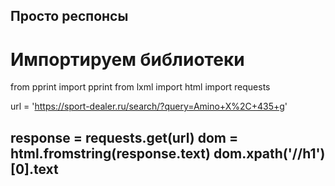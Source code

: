 Просто респонсы 
--------------------------------------------
# Импортируем библиотеки
from pprint import  pprint
from lxml import html
import requests

url = 'https://sport-dealer.ru/search/?query=Amino+X%2C+435+g'

response = requests.get(url)
dom = html.fromstring(response.text)
dom.xpath('//h1')[0].text
------------------------------------------------
